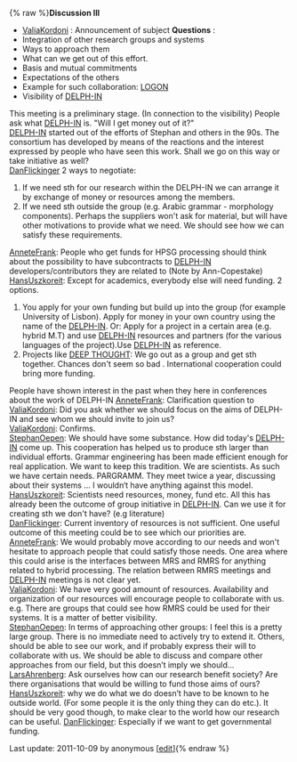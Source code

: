{% raw %}**Discussion III**

- [ValiaKordoni](https://blog.inductorsoftware.com/docsproto/tools/ValiaKordoni) : Announcement of subject **Questions**
:
- Integration of other research groups and systems
- Ways to approach them
- What can we get out of this effort.
- Basis and mutual commitments
- Expectations of the others
- Example for such collaboration:
[LOGON](http://www.emmtee.net/index.php?page=1&lang=en/)
- Visibility of [DELPH-IN](http://www.delph-in.net/)

This meeting is a preliminary stage. (In connection to the visibility)
People ask what [DELPH-IN](http://www.delph-in.net/) is. "Will I get
money out of it?"\
[DELPH-IN](http://www.delph-in.net/) started out of the efforts of
Stephan and others in the 90s. The consortium has developed by means of
the reactions and the interest expressed by people who have seen this
work. Shall we go on this way or take initiative as well?\
[DanFlickinger](https://blog.inductorsoftware.com/docsproto/tools/DanFlickinger) 2 ways to negotiate:

1. If we need sth for our research within the DELPH-IN we can arrange
it by exchange of money or resources among the members.
2. If we need sth outside the group (e.g. Arabic grammar - morphology
components). Perhaps the suppliers won't ask for material, but will
have other motivations to provide what we need. We should see how we
can satisfy these requirements.

[AnneteFrank](/AnneteFrank): People who get funds for HPSG processing
should think about the possibility to have subcontracts to
[DELPH-IN](http://www.delph-in.net/) developers/contributors they are
related to (Note by Ann-Copestake)\
[HansUszkoreit](https://blog.inductorsoftware.com/docsproto/tools/HansUszkoreit): Except for academics, everybody else
will need funding. 2 options.

1. You apply for your own funding but build up into the group (for
example University of Lisbon). Apply for money in your own country
using the name of the [DELPH-IN](http://www.delph-in.net/). Or:
Apply for a project in a certain area (e.g. hybrid M.T) and use
[DELPH-IN](http://www.delph-in.net/) resources and partners (for the
various languages of the project).Use
[DELPH-IN](http://www.delph-in.net/) as reference.
2. Projects like [DEEP THOUGHT](http://www.project-deepthought.net/):
We go out as a group and get sth together. Chances don't seem so bad
. International cooperation could bring more funding.

People have shown interest in the past when they here in conferences
about the work of DELPH-IN [AnneteFrank](/AnneteFrank): Clarification
question to [ValiaKordoni](https://blog.inductorsoftware.com/docsproto/tools/ValiaKordoni): Did you ask whether we should
focus on the aims of DELPH-IN and see whom we should invite to join
us?\
[ValiaKordoni](https://blog.inductorsoftware.com/docsproto/tools/ValiaKordoni): Confirms.\
[StephanOepen](https://blog.inductorsoftware.com/docsproto/tools/StephanOepen): We should have some substance. How did
today's [DELPH-IN](http://www.delph-in.net/) come up. This cooperation
has helped us to produce sth larger than individual efforts. Grammar
engineering has been made efficient enough for real application. We want
to keep this tradition. We are scientists. As such we have certain
needs. PARGRAMM. They meet twice a year, discussing about their systems
… I wouldn‘t have anything against this model.\
[HansUszkoreit](https://blog.inductorsoftware.com/docsproto/tools/HansUszkoreit): Scientists need resources, money, fund
etc. All this has already been the outcome of group initiative in
[DELPH-IN](http://www.delph-in.net/). Can we use it for creating sth we
don't have? (e.g literature)\
[DanFlickinger](https://blog.inductorsoftware.com/docsproto/tools/DanFlickinger): Current inventory of resources is not
sufficient. One useful outcome of this meeting could be to see which our
priorities are.\
[AnneteFrank](/AnneteFrank): We would probably move according to our
needs and won't hesitate to approach people that could satisfy those
needs. One area where this could arise is the interfaces between MRS and
RMRS for anything related to hybrid processing. The relation between
RMRS meetings and [DELPH-IN](http://www.delph-in.net/) meetings is not
clear yet.\
[ValiaKordoni](https://blog.inductorsoftware.com/docsproto/tools/ValiaKordoni): We have very good amount of resources.
Availability and organization of our resources will encourage people to
collaborate with us. e.g. There are groups that could see how RMRS could
be used for their systems. It is a matter of better visibility.\
[StephanOepen](https://blog.inductorsoftware.com/docsproto/tools/StephanOepen): In terms of approaching other groups: I
feel this is a pretty large group. There is no immediate need to
actively try to extend it. Others, should be able to see our work, and
if probably express their will to collaborate with us. We should be able
to discuss and compare other approaches from our field, but this doesn’t
imply we should…\
[LarsAhrenberg](/LarsAhrenberg): Ask ourselves how can our research
benefit society? Are there organisations that would be willing to fund
those aims of ours?\
[HansUszkoreit](https://blog.inductorsoftware.com/docsproto/tools/HansUszkoreit): why we do what we do doesn’t have to be
known to he outside world. (For some people it is the only thing they
can do etc.). It should be very good though, to make clear to the world
how our research can be useful. [DanFlickinger](https://blog.inductorsoftware.com/docsproto/tools/DanFlickinger):
Especially if we want to get governmental funding.  

Last update: 2011-10-09 by anonymous [[edit](https://github.com/delph-in/docs/wiki/LisbonExpectationsDiscussion/_edit)]{% endraw %}